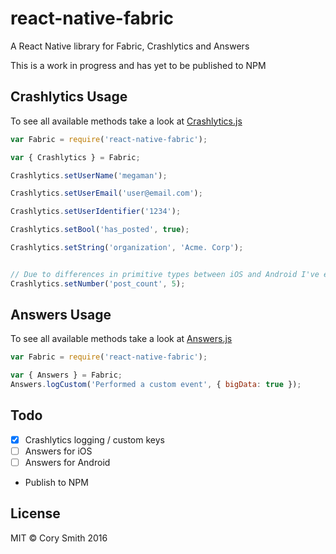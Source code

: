 # react-native-fabric
A React Native library for Fabric, Crashlytics and Answers

This is a work in progress and has yet to be published to NPM 

## Crashlytics Usage
To see all available methods take a look at [Crashlytics.js](https://github.com/corymsmith/react-native-fabric/blob/master/Crashlytics.js)

```js
var Fabric = require('react-native-fabric');

var { Crashlytics } = Fabric;

Crashlytics.setUserName('megaman');

Crashlytics.setUserEmail('user@email.com');

Crashlytics.setUserIdentifier('1234');

Crashlytics.setBool('has_posted', true);

Crashlytics.setString('organization', 'Acme. Corp');


// Due to differences in primitive types between iOS and Android I've exposed a setNumber function vs. setInt, setFloat, setDouble, setLong, etc                                        
Crashlytics.setNumber('post_count', 5);

```

## Answers Usage
To see all available methods take a look at [Answers.js](https://github.com/corymsmith/react-native-fabric/blob/master/Answers.js)
```js
var Fabric = require('react-native-fabric');

var { Answers } = Fabric;
Answers.logCustom('Performed a custom event', { bigData: true });

``` 


## Todo

- [x] Crashlytics logging / custom keys 
- [ ] Answers for iOS
- [ ] Answers for Android
- Publish to NPM

## License
MIT © Cory Smith 2016
